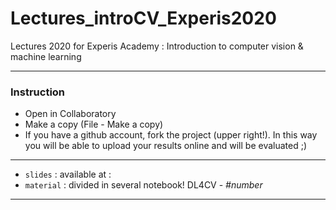 # Lectures_introCV_Experis2020
Lectures 2020 for Experis Academy : Introduction to computer vision &amp; machine learning

-----------------------------------------
### Instruction

- Open in Collaboratory
- Make a copy (File - Make a copy)
- If you have a github account, fork the project (upper right!). In this way you will be able to upload your results online and will be evaluated ;)


-----------------------------------------


- ``` slides ``` : available at : 
- ``` material ``` : divided in several notebook! DL4CV - *#number*


-----------------------------------------
